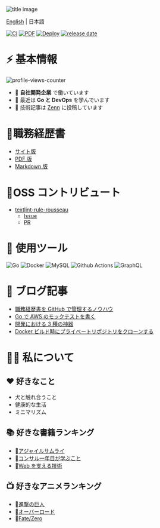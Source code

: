![title image](image/title_img.gif)

[English](README.en.md) | 日本語

[![CI](https://github.com/ryo-funaba/ryo-funaba/actions/workflows/ci.yml/badge.svg)](https://github.com/ryo-funaba/ryo-funaba/actions/workflows/ci.yml)
[![PDF](https://github.com/ryo-funaba/ryo-funaba/actions/workflows/release-pdf.yml/badge.svg)](https://github.com/ryo-funaba/ryo-funaba/actions/workflows/release-pdf.yml)
[![Deploy](https://github.com/ryo-funaba/ryo-funaba/actions/workflows/pages/pages-build-deployment/badge.svg)](https://github.com/ryo-funaba/ryo-funaba/actions/workflows/pages/pages-build-deployment)
[![release date](https://img.shields.io/github/release-date/ryo-funaba/ryo-funaba?color=blue&logo=github)](https://github.com/ryo-funaba/ryo-funaba/releases)

# ⚡️ 基本情報

![profile-views-counter](https://komarev.com/ghpvc/?username=ryo-funaba&label=閲覧数&color=0e75b6&style=flat)

- 💼 **自社開発企業** で働いています
- 🌱 最近は **Go と DevOps** を学んでいます
- 📘 技術記事は [Zenn](https://zenn.dev/ryo_f) に投稿しています

# 📝職務経歴書

- [サイト版](https://ryo-funaba.github.io/ryo-funaba/)
- [PDF 版](https://github.com/ryo-funaba/ryo-funaba/releases)
- [Markdown 版](https://github.com/ryo-funaba/ryo-funaba/blob/main/docs/README.md?plain=1)

# 🌟OSS コントリビュート

- [textlint-rule-rousseau](https://github.com/textlint-rule/textlint-rule-rousseau)
  - [Issue](https://github.com/textlint-rule/textlint-rule-rousseau/issues/8)
  - [PR](https://github.com/textlint-rule/textlint-rule-rousseau/pull/10)

# 🚀 使用ツール

![Go](https://img.shields.io/badge/-Go-42b0a5?style=flat-square&logo=go&logoColor=white)
![Docker](https://img.shields.io/badge/-Docker-46a2f1?style=flat-square&logo=docker&logoColor=white)
![MySQL](https://img.shields.io/badge/-MySQL-ca7d28?style=flat-square&logo=mysql&logoColor=white)
![Github Actions](https://img.shields.io/badge/-Github_Actions-2088FF?style=flat-square&logo=github-actions&logoColor=white)
![GraphQL](https://img.shields.io/badge/-GraphQL-E10098?style=flat-square&logo=graphql&logoColor=white)

# 📘 ブログ記事

- [職務経歴書を GitHub で管理するノウハウ](https://zenn.dev/ryo_f/articles/2f925f621e6d99)
- [Go で AWS のモックテストを書く](https://zenn.dev/ryo_f/articles/9714348cc2483b)
- [開発における 3 種の神器](https://zenn.dev/ryo_f/articles/f63b0bffe2eb77)
- [Docker ビルド時にプライベートリポジトリをクローンする](https://zenn.dev/ryo_f/articles/27f223203481ef)

# 💁‍♂️ 私について

## ❤️ 好きなこと

- 犬と触れ合うこと
- 健康的な生活
- ミニマリズム

## 📚 好きな書籍ランキング

- 🥇[アジャイルサムライ](https://www.amazon.co.jp/dp/4274068560)
- 🥈[コンサル一年目が学ぶこと](https://www.amazon.co.jp/dp/B00MA671WW)
- 🥉[Web を支える技術](https://www.amazon.co.jp/dp/B07JK7FZH2)

## 📺 好きなアニメランキング

- 🥇[進撃の巨人](https://www.netflix.com/title/70299043)
- 🥈[オーバーロード](https://www.netflix.com/title/80132110)
- 🥉[Fate/Zero](https://www.netflix.com/title/70304256)
